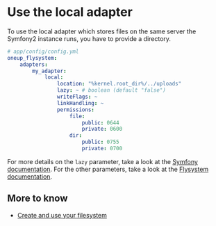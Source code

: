 # Use the local adapter

To use the local adapter which stores files on the same server the Symfony2 instance runs, you have
to provide a directory.

```yml
# app/config/config.yml
oneup_flysystem:
    adapters:
        my_adapter:
            local:
                location: "%kernel.root_dir%/../uploads"
                lazy: ~ # boolean (default "false")
                writeFlags: ~
                linkHandling: ~
                permissions:
                    file:
                        public: 0644
                        private: 0600
                    dir:
                        public: 0755
                        private: 0700
```

For more details on the `lazy` parameter, take a look at the [Symfony documentation](http://symfony.com/doc/current/components/dependency_injection/lazy_services.html).
For the other parameters, take a look at the [Flysystem documentation](https://flysystem.thephpleague.com/v2/docs/adapter/local/).

## More to know
* [Create and use your filesystem](filesystem_create.md)
